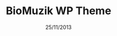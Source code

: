 ---
title: BioMuzik WP Theme
date: 25/11/2013
categories: 
  - WordPress Themes
tags:
  - HTML
  - CSS
  - JavaScript
  - PHP
images: /assets/20220328163321-d6vla69-5250e6cd-35d7-4978-8405-a4b739f57f9b.jpg
madefor: https://biomuzik.com
---